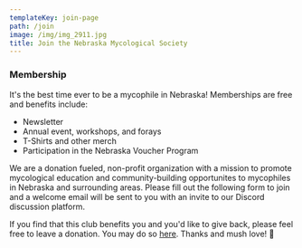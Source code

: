 ```yaml
---
templateKey: join-page
path: /join
image: /img/img_2911.jpg
title: Join the Nebraska Mycological Society
---
```

### Membership
It's the best time ever to be a mycophile in Nebraska! Memberships are free and benefits include:
* Newsletter
* Annual event, workshops, and forays
* T-Shirts and other merch
* Participation in the Nebraska Voucher Program

We are a donation fueled, non-profit organization with a mission to promote mycological education and community-building opportunites to mycophiles in Nebraska and surrounding areas. Please fill out the following form to join and a welcome email will be sent to you with an invite to our Discord discussion platform. 

If you find that this club benefits you and you'd like to give back, please feel free to leave a donation. You may do so [here](https://www.paypal.com/donate?hosted_button_id=HPX3GSKB5VEXL). Thanks and mush love! 🍄
